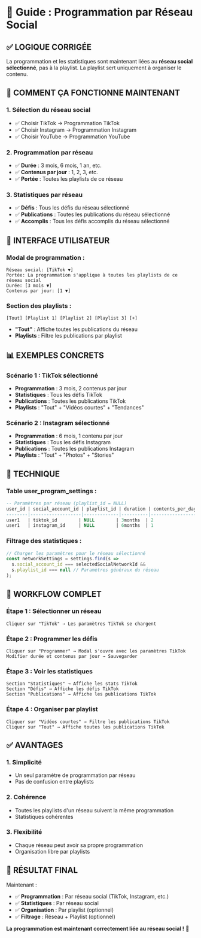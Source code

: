 # 🎯 Guide : Programmation par Réseau Social

## ✅ **LOGIQUE CORRIGÉE**

La programmation et les statistiques sont maintenant liées au **réseau social sélectionné**, pas à la playlist. La playlist sert uniquement à organiser le contenu.

## 🔄 **COMMENT ÇA FONCTIONNE MAINTENANT**

### **1. Sélection du réseau social**
- ✅ Choisir TikTok → Programmation TikTok
- ✅ Choisir Instagram → Programmation Instagram
- ✅ Choisir YouTube → Programmation YouTube

### **2. Programmation par réseau**
- ✅ **Durée** : 3 mois, 6 mois, 1 an, etc.
- ✅ **Contenus par jour** : 1, 2, 3, etc.
- ✅ **Portée** : Toutes les playlists de ce réseau

### **3. Statistiques par réseau**
- ✅ **Défis** : Tous les défis du réseau sélectionné
- ✅ **Publications** : Toutes les publications du réseau sélectionné
- ✅ **Accomplis** : Tous les défis accomplis du réseau sélectionné

## 🎨 **INTERFACE UTILISATEUR**

### **Modal de programmation :**
```
Réseau social: [TikTok ▼]
Portée: La programmation s'applique à toutes les playlists de ce réseau social
Durée: [3 mois ▼]
Contenus par jour: [1 ▼]
```

### **Section des playlists :**
```
[Tout] [Playlist 1] [Playlist 2] [Playlist 3] [+]
```
- **"Tout"** : Affiche toutes les publications du réseau
- **Playlists** : Filtre les publications par playlist

## 📊 **EXEMPLES CONCRETS**

### **Scénario 1 : TikTok sélectionné**
- **Programmation** : 3 mois, 2 contenus par jour
- **Statistiques** : Tous les défis TikTok
- **Publications** : Toutes les publications TikTok
- **Playlists** : "Tout" + "Vidéos courtes" + "Tendances"

### **Scénario 2 : Instagram sélectionné**
- **Programmation** : 6 mois, 1 contenu par jour
- **Statistiques** : Tous les défis Instagram
- **Publications** : Toutes les publications Instagram
- **Playlists** : "Tout" + "Photos" + "Stories"

## 🔧 **TECHNIQUE**

### **Table user_program_settings :**
```sql
-- Paramètres par réseau (playlist_id = NULL)
user_id | social_account_id | playlist_id | duration | contents_per_day
--------|-------------------|-------------|----------|------------------
user1   | tiktok_id        | NULL        | 3months  | 2
user1   | instagram_id     | NULL        | 6months  | 1
```

### **Filtrage des statistiques :**
```typescript
// Charger les paramètres pour le réseau sélectionné
const networkSettings = settings.find(s => 
  s.social_account_id === selectedSocialNetworkId && 
  s.playlist_id === null // Paramètres généraux du réseau
);
```

## 🚀 **WORKFLOW COMPLET**

### **Étape 1 : Sélectionner un réseau**
```
Cliquer sur "TikTok" → Les paramètres TikTok se chargent
```

### **Étape 2 : Programmer les défis**
```
Cliquer sur "Programmer" → Modal s'ouvre avec les paramètres TikTok
Modifier durée et contenus par jour → Sauvegarder
```

### **Étape 3 : Voir les statistiques**
```
Section "Statistiques" → Affiche les stats TikTok
Section "Défis" → Affiche les défis TikTok
Section "Publications" → Affiche les publications TikTok
```

### **Étape 4 : Organiser par playlist**
```
Cliquer sur "Vidéos courtes" → Filtre les publications TikTok
Cliquer sur "Tout" → Affiche toutes les publications TikTok
```

## ✅ **AVANTAGES**

### **1. Simplicité**
- Un seul paramètre de programmation par réseau
- Pas de confusion entre playlists

### **2. Cohérence**
- Toutes les playlists d'un réseau suivent la même programmation
- Statistiques cohérentes

### **3. Flexibilité**
- Chaque réseau peut avoir sa propre programmation
- Organisation libre par playlists

## 🎯 **RÉSULTAT FINAL**

Maintenant :
- ✅ **Programmation** : Par réseau social (TikTok, Instagram, etc.)
- ✅ **Statistiques** : Par réseau social
- ✅ **Organisation** : Par playlist (optionnel)
- ✅ **Filtrage** : Réseau + Playlist (optionnel)

**La programmation est maintenant correctement liée au réseau social !** 🚀
